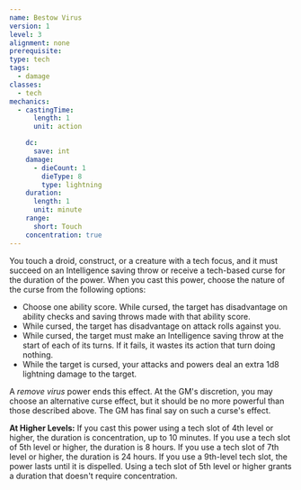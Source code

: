 ```yaml
---
name: Bestow Virus
version: 1
level: 3
alignment: none
prerequisite: 
type: tech
tags:
  - damage
classes:
  - tech
mechanics:
  - castingTime:
      length: 1
      unit: action

    dc:
      save: int
    damage:
      - dieCount: 1
        dieType: 8
        type: lightning
    duration:
      length: 1
      unit: minute
    range:
      short: Touch
    concentration: true
---
```

You touch a droid, construct, or a creature with a tech focus, and it must succeed on an Intelligence saving throw or receive a tech-based curse for the duration of the power. When you cast this power, choose the nature of the curse from the following options:
- Choose one ability score. While cursed, the target has disadvantage on ability checks and saving throws made with that ability score.
- While cursed, the target has disadvantage on attack rolls against you.
- While cursed, the target must make an Intelligence saving throw at the start of each of its turns. If it fails, it wastes its action that turn doing nothing.
- While the target is cursed, your attacks and powers deal an extra 1d8 lightning damage to the target.

A *remove virus* power ends this effect. At the GM's discretion, you may choose an alternative curse effect, but it should be no more powerful than those described above. The GM has final say on such a curse's effect.

**__At Higher Levels__:** If you cast this power using a tech slot of 4th level or higher, the duration is concentration, up to 10 minutes. If you use a tech slot of 5th level or higher, the duration is 8 hours. If you use a tech slot of 7th level or higher, the duration is 24 hours. If you use a 9th-level tech slot, the power lasts until it is dispelled. Using a tech slot of 5th level or higher grants a duration that doesn't require concentration.
    